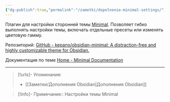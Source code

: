 ```yaml
---
{"dg-publish":true,"permalink":"/zametki/dopolnenie-minimal-settings/","created":"2024-07-13 15:14","updated":"2024-09-23T22:47:51+03:00"}
---
```


Плагин для настройки сторонней темы [Minimal](https://github.com/kepano/obsidian-minimal). Позволяет гибко выполнять настройки темы, включать отдельные пресеты или изменять цветовую гамму.

Репозиторий: [GitHub - kepano/obsidian-minimal: A distraction-free and highly customizable theme for Obsidian.](https://github.com/kepano/obsidian-minimal)

Документация по теме [Home - Minimal Documentation](https://minimal.guide/home)

---
> [!urls]- Упоминания:
> - [[Заметки/Дополнения Obsidian\|Дополнения Obsidian]]

> [!info]-
> Примечание:: Настройки темы Minimal